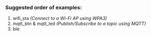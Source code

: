 ### Suggested order of examples:

1. wifi_sta _(Connect to a Wi-Fi AP using WPA3)_
2. mqtt_btn & mqtt_led _(Publish/Subscribe to a topic using MQTT)_
3. ble